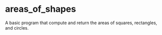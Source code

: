 # areas_of_shapes
A basic program that compute and return the areas of squares, rectangles, and circles.
